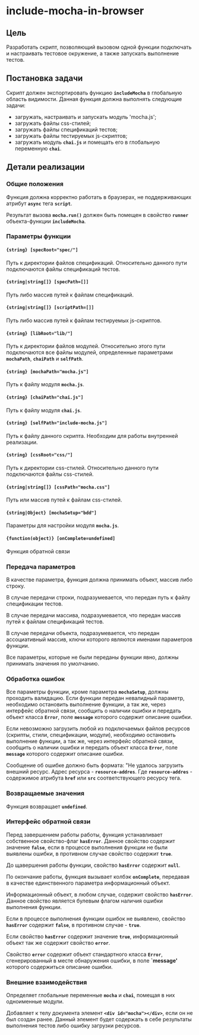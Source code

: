# include-mocha-in-browser

## Цель

Разработать скрипт, позволяющий вызовом одной функции подключать и настраивать тестовое окружение, а также запускать выполнение тестов.

## Постановка задачи

Скрипт должен экспортировать функцию **`includeMocha`** в глобальную область видимости.
Данная функция должна выполнять следующие задачи:
  - загружать, настраивать и запускать модуль 'mocha.js';
  - загружать файлы css-стилей;
  - загружать файлы спецификаций тестов;
  - загружать файлы тестируемых js-скриптов;
  - загружать модуль **`chai.js`** и помещать его в глобальную переменную **`chai`**.

## Детали реализации

### Общие положения

Функция должна корректно работать в браузерах, не поддерживающих атрибут **`async`** тега **`script`**.

Результат вызова **`mocha.run()`** должен быть помещен в свойство **`runner`** объекта-функции **`includeMocha`**.


### Параметры функции

#### `{string} [specRoot="spec/"]`

Путь к директории файлов спецификаций. Относительно данного пути подключаются файлы спецификаций тестов.

#### `{string|string[]} [specPath=[]]`

Путь либо массив путей к файлам спецификаций.

#### `{string|string[]} [scriptPath=[]]`

Путь либо массив путей к файлам тестируемых js-скриптов.

#### `{string} [libRoot="lib/"]`

Путь к директории файлов модулей. Относительно этого пути подключаются все файлы модулей, определенные параметрами **`mochaPath`**, **`chaiPath`** и **`selfPath`**.

#### `{string} [mochaPath="mocha.js"]`

Путь к файлу модуля **`mocha.js`**.

#### `{string} [chaiPath="chai.js"]`

Путь к файлу модуля **`chai.js`**.

#### `{string} [selfPath="include-mocha.js"]`

Путь к файлу данного скрипта. Необходим для работы внутренней реализации.

#### `{string} [cssRoot="css/"]`

Путь к директории css-стилей. Относительно данного пути подключаются файлы css-стилей.

#### `{string|string[]} [cssPath="mocha.css"]`

Путь или массив путей к файлам css-стилей.

#### `{string|Object} [mochaSetup="bdd"]`

Параметры для настройки модуля **`mocha.js`**.

#### `{function(object)} [onComplete=undefined]`

Функция обратной связи

### Передача параметров

В качестве параметра, функция должна принимать объект, массив либо строку.

В случае передачи строки, подразумевается, что передан путь к файлу спецификации тестов.

В случае передачи массива, подразумевается, что передан массив путей к файлам спецификаций тестов.

В случае передачи объекта, подразумевается, что передан ассоциативный массив, ключи которого являются именами параметров функции.

Все параметры, которые не были переданы функции явно, должны принимать значения по умолчанию.

### Обработка ошибок

Все параметры функции, кроме параметра **`mochaSetup`**, должны проходить валидацию. Если функции передан невалидный параметр, необходимо остановить выполнение функции, а так же, через интерфейс обратной связи, сообщить о наличии ошибки и передать объект класса **`Error`**, поле **`message`** которого содержит описание ошибки.

Если невозможно загрузить любой из подключаемых файлов ресурсов (скрипты, стили, спецификации, модули), необходимо остановить выполнение функции, а так же, через интерфейс обратной связи, сообщить о наличии ошибки и передать объект класса **`Error`**, поле **`message`** которого содержит описание ошибки.

Сообщение об ошибке должно быть формата: "Не удалось загрузить внешний ресурс. Адрес ресурса - **`resource-addres`**. Где **`resource-addres`** - содержимое атрибута **`href`** или **`src`** соответствующего ресурсу тега.

### Возвращаемые значения

Функция возвращает **`undefined`**.

### Интерфейс обратной связи

Перед завершением работы работы, функция устанавливает собственное свойство-флаг **`hasError`**. Данное свойство содержит значение **`false`**, если в процессе выполнения функции не были выявлены ошибки, в противном случае свойство содержит **`true`**.

До щавершения работы функции, свойство **`hasError`** содержит **`null`**.

По окончание работы, функция вызывает колбэк **`onComplete`**, передавая в качестве единственного параметра информационный объект.

Информационный объект, в любом случае, содержит свойство **`hasError`**. Данное свойство является булевым флагом наличия ошибки выполнения функции.

Если в процессе выполнения функции ошибок не выявлено, свойство **`hasError`** содержит **`false`**, в противном случае - **`true`**.

Если свойство **`hasError`** содержит значение **`true`**, информационный объект так же содержит свойство **`error`**. 

Свойство **`error`** содержит объект стандартного класса **`Error`**, сгенерированный в месте обнаружения ошибки, в поле **`message'** которого содержиться описание ошибки.

### Внешние взаимодействия

Определяет глобальные переменные **`mocha`** и **`chai`**, помещая в них одноименные модули.

Добавляет к телу документа элемент **`<div id="mocha"></div>`**, если он не был создан ранее. Данный элемент будет содержать в себе результаты выполнения тестов либо ошибку загрузки ресурсов.
